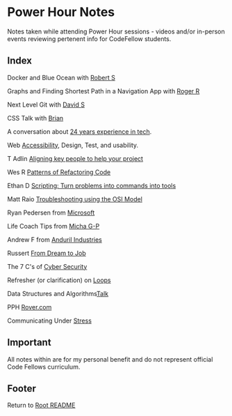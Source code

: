 # Power Hour Notes  

Notes taken while attending Power Hour sessions - videos and/or in-person events reviewing pertenent info for CodeFellow students.

## Index

Docker and Blue Ocean with [Robert S](shepley-docker-digitalocean.html)

Graphs and Finding Shortest Path in a Navigation App with [Roger R](./roger-graphs-navapp.html)

Next Level Git with [David S](./dsouther-next-level-git.html)

CSS Talk with [Brian](./bnation-css-stuff.html)

A conversation about [24 years experience in tech](./bennett-12in4in24.html).

Web [Accessibility](web-accessibility-design-test.html), Design, Test, and usability.

T Adlin [Aligning key people to help your project](./pph-tadlin-align-key-investors.html)

Wes R [Patterns of Refactoring Code](./wesr-refactoring-patterns.html)

Ethan D [Scripting: Turn problems into commands into tools](./pph-scripting-ethand.html)

Matt Raio [Troubleshooting using the OSI Model](./tshoot-osi-model.html)

Ryan Pedersen from [Microsoft](./pph-rpedersen.html)

Life Coach Tips from [Micha G-P](./life-coach-tips.html)

Andrew F from [Anduril Industries](./pph-fijan-andurilindust.html)

Russert [From Dream to Job](./srussert-dream-job-disney.html)

The 7 C's of [Cyber Security](./pph-sevenc-security.html)

Refresher (or clarification) on [Loops](loops-refresher.html)

Data Structures and Algorithms[Talk](./data-structures-algos.html)

PPH [Rover.com](./pph-rover.html)

Communicating Under [Stress](./comms-under-stress.html)  

## Important  

All notes within are for my personal benefit and do not represent official Code Fellows curriculum.  

## Footer

Return to [Root README](../README.html)
